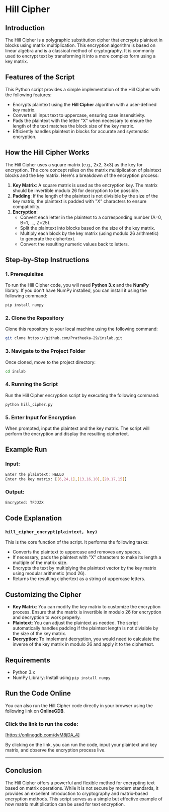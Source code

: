 
# Hill Cipher

## Introduction
The Hill Cipher is a polygraphic substitution cipher that encrypts plaintext in blocks using matrix multiplication. This encryption algorithm is based on linear algebra and is a classical method of cryptography. It is commonly used to encrypt text by transforming it into a more complex form using a key matrix.

## Features of the Script
This Python script provides a simple implementation of the Hill Cipher with the following features:

- Encrypts plaintext using the **Hill Cipher** algorithm with a user-defined key matrix.
- Converts all input text to uppercase, ensuring case insensitivity.
- Pads the plaintext with the letter "X" when necessary to ensure the length of the text matches the block size of the key matrix.
- Efficiently handles plaintext in blocks for accurate and systematic encryption.

## How the Hill Cipher Works
The Hill Cipher uses a square matrix (e.g., 2x2, 3x3) as the key for encryption. The core concept relies on the matrix multiplication of plaintext blocks and the key matrix. Here's a breakdown of the encryption process:

1. **Key Matrix**: A square matrix is used as the encryption key. The matrix should be invertible modulo 26 for decryption to be possible.
2. **Padding**: If the length of the plaintext is not divisible by the size of the key matrix, the plaintext is padded with "X" characters to ensure compatibility.
3. **Encryption**:
   - Convert each letter in the plaintext to a corresponding number (A=0, B=1, ..., Z=25).
   - Split the plaintext into blocks based on the size of the key matrix.
   - Multiply each block by the key matrix (using modulo 26 arithmetic) to generate the ciphertext.
   - Convert the resulting numeric values back to letters.

## Step-by-Step Instructions

### 1. Prerequisites
To run the Hill Cipher code, you will need **Python 3.x** and the **NumPy** library. If you don't have NumPy installed, you can install it using the following command:

```bash
pip install numpy
```

### 2. Clone the Repository
Clone this repository to your local machine using the following command:

```bash
git clone https://github.com/Pratheeka-29/inslab.git
```

### 3. Navigate to the Project Folder
Once cloned, move to the project directory:

```bash
cd inslab
```

### 4. Running the Script
Run the Hill Cipher encryption script by executing the following command:

```bash
python hill_cipher.py
```

### 5. Enter Input for Encryption
When prompted, input the plaintext and the key matrix. The script will perform the encryption and display the resulting ciphertext.

## Example Run

### Input:
```bash
Enter the plaintext: HELLO
Enter the key matrix: [[6,24,1],[13,16,10],[20,17,15]]
```

### Output:
```bash
Encrypted: TFJJZX
```

## Code Explanation

### `hill_cipher_encrypt(plaintext, key)`
This is the core function of the script. It performs the following tasks:
- Converts the plaintext to uppercase and removes any spaces.
- If necessary, pads the plaintext with "X" characters to make its length a multiple of the matrix size.
- Encrypts the text by multiplying the plaintext vector by the key matrix using modular arithmetic (mod 26).
- Returns the resulting ciphertext as a string of uppercase letters.

## Customizing the Cipher
- **Key Matrix**: You can modify the key matrix to customize the encryption process. Ensure that the matrix is invertible in modulo 26 for encryption and decryption to work properly.
- **Plaintext**: You can adjust the plaintext as needed. The script automatically handles padding if the plaintext length is not divisible by the size of the key matrix.
- **Decryption**: To implement decryption, you would need to calculate the inverse of the key matrix in modulo 26 and apply it to the ciphertext.

## Requirements
- Python 3.x
- NumPy Library: Install using `pip install numpy`

## Run the Code Online

You can also run the Hill Cipher code directly in your browser using the following link on **OnlineGDB**.

### Click the link to run the code:
[https://onlinegdb.com/dvM8jDA_4]

By clicking on the link, you can run the code, input your plaintext and key matrix, and observe the encryption process live.

---

## Conclusion
The Hill Cipher offers a powerful and flexible method for encrypting text based on matrix operations. While it is not secure by modern standards, it provides an excellent introduction to cryptography and matrix-based encryption methods. This script serves as a simple but effective example of how matrix multiplication can be used for text encryption.
```


